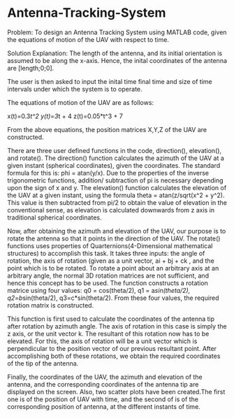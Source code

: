 # Antenna-Tracking-System
Problem: To design an Antenna Tracking System using MATLAB code, given the equations of motion of the UAV with respect to time.

Solution Explanation: The length of the antenna, and its initial orientation is assumed to be along the x-axis. Hence, the inital coordinates of the antenna are [length;0;0]. 

The user is then asked to input the inital time final time and size of time intervals under which the system is to operate.

The equations of motion of the UAV are as follows:

x(t)=0.3*t^2
y(t)=3*t + 4
z(t)=0.05*t^3 + 7

From the above equations, the position matrices X,Y,Z of the UAV are constructed.

There are three user defined functions in the code, direction(), elevation(), and rotate().
The direction() function calculates the azimuth of the UAV at a given instant (spherical coordinates), given the coordinates. The standard formula for this is: phi = atan(y/x). Due to the properties of the inverse trigonometric functions, addition/ subtraction of pi is necessary depending upon the sign of x and y.
The elevation() function calculates the elevation of the UAV at a given instant, using the formula theta = atan(z/sqrt(x^2 + y^2). This value is then subtracted from pi/2 to obtain the value of elevation in the conventional sense, as elevation is calculated downwards from z axis in traditional spherical coordinates.

Now, after obtaining the azimuth and elevation of the UAV, our purpose is to rotate the antenna so that it points in the direction of the UAV.
The rotate() functions uses properties of Quarternions(4-Dimensional mathematical structures) to accomplish this task. It takes three inputs: the angle of rotation, the axis of rotation (given as a unit vector, ai + bj + ck , and the point which is to be rotated. To rotate a point about an arbitrary axis at an arbitrary angle, the normal 3D rotation matrices are not sufficient, and hence this concept has to be used. The function constructs a rotation matrice using four values: q0 = cos(theta/2),
q1 = a*sin(theta/2), q2=b*sin(theta/2), q3=c*sin(theta/2). From these four values, the required rotation matrix is constructed.

This function is first used to calculate the coordinates of the antenna tip after rotation by azimuth angle. The axis of rotation in this case is simply the z axis, or the unit vector k. The resultant of this rotation now has to be elevated. For this, the axis of rotation will be a unit vector which is perpendicular to the position vector of our previous resultant point. After accomplishing both of these rotations, we obtain the required coordinates of the tip of the antenna. 

Finally, the coordinates of the UAV, the azimuth and elevation of the antenna, and the corresponding coordinates of the antenna tip are displayed on the screen. Also,
two scatter plots have been created.The first one is of the position of UAV with time, and the second of is of the corresponding position of antenna, at the different instants of time.
